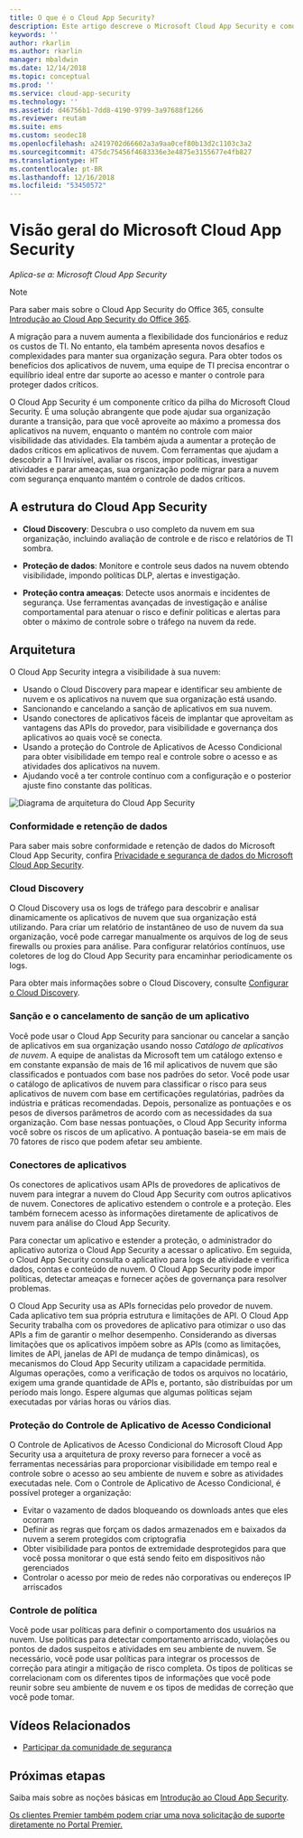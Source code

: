 ```yaml
---
title: O que é o Cloud App Security?
description: Este artigo descreve o Microsoft Cloud App Security e como ele funciona.
keywords: ''
author: rkarlin
ms.author: rkarlin
manager: mbaldwin
ms.date: 12/14/2018
ms.topic: conceptual
ms.prod: ''
ms.service: cloud-app-security
ms.technology: ''
ms.assetid: d46756b1-7dd8-4190-9799-3a97688f1266
ms.reviewer: reutam
ms.suite: ems
ms.custom: seodec18
ms.openlocfilehash: a2419702d66602a3a9aa0cef80b13d2c1103c3a2
ms.sourcegitcommit: 475dc75456f4683336e3e4875e3155677e4fb827
ms.translationtype: HT
ms.contentlocale: pt-BR
ms.lasthandoff: 12/16/2018
ms.locfileid: "53450572"
---
```

# <a name="microsoft-cloud-app-security-overview"></a>Visão geral do Microsoft Cloud App Security

*Aplica-se a: Microsoft Cloud App Security*

> [!NOTE]
> Para saber mais sobre o Cloud App Security do Office 365, consulte [Introdução ao Cloud App Security do Office 365](https://support.office.com/article/Get-started-with-Advanced-Management-Security-d9ee4d67-f2b3-42b4-9c9e-c4529904990a).

A migração para a nuvem aumenta a flexibilidade dos funcionários e reduz os custos de TI. No entanto, ela também apresenta novos desafios e complexidades para manter sua organização segura. Para obter todos os benefícios dos aplicativos de nuvem, uma equipe de TI precisa encontrar o equilíbrio ideal entre dar suporte ao acesso e manter o controle para proteger dados críticos.  

O Cloud App Security é um componente crítico da pilha do Microsoft Cloud Security. É uma solução abrangente que pode ajudar sua organização durante a transição, para que você aproveite ao máximo a promessa dos aplicativos na nuvem, enquanto o mantém no controle com maior visibilidade das atividades. Ela também ajuda a aumentar a proteção de dados críticos em aplicativos de nuvem. Com ferramentas que ajudam a descobrir a TI Invisível, avaliar os riscos, impor políticas, investigar atividades e parar ameaças, sua organização pode migrar para a nuvem com segurança enquanto mantém o controle de dados críticos. 

## <a name="the-cloud-app-security-framework"></a>A estrutura do Cloud App Security  

- **Cloud Discovery**: Descubra o uso completo da nuvem em sua organização, incluindo avaliação de controle e de risco e relatórios de TI sombra.

- **Proteção de dados**: Monitore e controle seus dados na nuvem obtendo visibilidade, impondo políticas DLP, alertas e investigação. 

- **Proteção contra ameaças**: Detecte usos anormais e incidentes de segurança. Use ferramentas avançadas de investigação e análise comportamental para atenuar o risco e definir políticas e alertas para obter o máximo de controle sobre o tráfego na nuvem da rede.

## <a name="architecture"></a>Arquitetura  

O Cloud App Security integra a visibilidade à sua nuvem:  

- Usando o Cloud Discovery para mapear e identificar seu ambiente de nuvem e os aplicativos na nuvem que sua organização está usando.
- Sancionando e cancelando a sanção de aplicativos em sua nuvem.  
- Usando conectores de aplicativos fáceis de implantar que aproveitam as vantagens das APIs do provedor, para visibilidade e governança dos aplicativos ao quais você se conecta.  
- Usando a proteção do Controle de Aplicativos de Acesso Condicional para obter visibilidade em tempo real e controle sobre o acesso e as atividades dos aplicativos na nuvem.
- Ajudando você a ter controle contínuo com a configuração e o posterior ajuste fino constante das políticas.  

![Diagrama de arquitetura do Cloud App Security](./media/proxy-architecture.png)  

### <a name="data-retention--compliance"></a>Conformidade e retenção de dados

Para saber mais sobre conformidade e retenção de dados do Microsoft Cloud App Security, confira [Privacidade e segurança de dados do Microsoft Cloud App Security](cas-compliance-trust.md).

### <a name="cloud-discovery"></a>Cloud Discovery  

O Cloud Discovery usa os logs de tráfego para descobrir e analisar dinamicamente os aplicativos de nuvem que sua organização está utilizando. Para criar um relatório de instantâneo de uso de nuvem da sua organização, você pode carregar manualmente os arquivos de log de seus firewalls ou proxies para análise. Para configurar relatórios contínuos, use coletores de log do Cloud App Security para encaminhar periodicamente os logs.  

Para obter mais informações sobre o Cloud Discovery, consulte [Configurar o Cloud Discovery](set-up-cloud-discovery.md).

### <a name="sanctioning-and-unsanctioning-an-app"></a>Sanção e o cancelamento de sanção de um aplicativo  

Você pode usar o Cloud App Security para sancionar ou cancelar a sanção de aplicativos em sua organização usando nosso *Catálogo de aplicativos de nuvem*. A equipe de analistas da Microsoft tem um catálogo extenso e em constante expansão de mais de 16 mil aplicativos de nuvem que são classificados e pontuados com base nos padrões do setor. Você pode usar o catálogo de aplicativos de nuvem para classificar o risco para seus aplicativos de nuvem com base em certificações regulatórias, padrões da indústria e práticas recomendadas. Depois, personalize as pontuações e os pesos de diversos parâmetros de acordo com as necessidades da sua organização. Com base nessas pontuações, o Cloud App Security informa você sobre os riscos de um aplicativo. A pontuação baseia-se em mais de 70 fatores de risco que podem afetar seu ambiente.  

### <a name="app-connectors"></a>Conectores de aplicativos

Os conectores de aplicativos usam APIs de provedores de aplicativos de nuvem para integrar a nuvem do Cloud App Security com outros aplicativos de nuvem. Conectores de aplicativo estendem o controle e a proteção. Eles também fornecem acesso às informações diretamente de aplicativos de nuvem para análise do Cloud App Security.  

Para conectar um aplicativo e estender a proteção, o administrador do aplicativo autoriza o Cloud App Security a acessar o aplicativo. Em seguida, o Cloud App Security consulta o aplicativo para logs de atividade e verifica dados, contas e conteúdo de nuvem. O Cloud App Security pode impor políticas, detectar ameaças e fornecer ações de governança para resolver problemas.  

O Cloud App Security usa as APIs fornecidas pelo provedor de nuvem. Cada aplicativo tem sua própria estrutura e limitações de API. O Cloud App Security trabalha com os provedores de aplicativo para otimizar o uso das APIs a fim de garantir o melhor desempenho. Considerando as diversas limitações que os aplicativos impõem sobre as APIs (como as limitações, limites de API, janelas de API de mudança de tempo dinâmicas), os mecanismos do Cloud App Security utilizam a capacidade permitida. Algumas operações, como a verificação de todos os arquivos no locatário, exigem uma grande quantidade de APIs e, portanto, são distribuídas por um período mais longo. Espere algumas que algumas políticas sejam executadas por várias horas ou vários dias.  

### <a name="conditional-access-app-control-protection"></a>Proteção do Controle de Aplicativo de Acesso Condicional

O Controle de Aplicativos de Acesso Condicional do Microsoft Cloud App Security usa a arquitetura de proxy reverso para fornecer a você as ferramentas necessárias para proporcionar visibilidade em tempo real e controle sobre o acesso ao seu ambiente de nuvem e sobre as atividades executadas nele. Com o Controle de Aplicativo de Acesso Condicional, é possível proteger a organização:

- Evitar o vazamento de dados bloqueando os downloads antes que eles ocorram
- Definir as regras que forçam os dados armazenados em e baixados da nuvem a serem protegidos com criptografia
- Obter visibilidade para pontos de extremidade desprotegidos para que você possa monitorar o que está sendo feito em dispositivos não gerenciados
- Controlar o acesso por meio de redes não corporativas ou endereços IP arriscados

### <a name="policy-control"></a>Controle de política  

Você pode usar políticas para definir o comportamento dos usuários na nuvem. Use políticas para detectar comportamento arriscado, violações ou pontos de dados suspeitos e atividades em seu ambiente de nuvem. Se necessário, você pode usar políticas para integrar os processos de correção para atingir a mitigação de risco completa. Os tipos de políticas se correlacionam com os diferentes tipos de informações que você pode reunir sobre seu ambiente de nuvem e os tipos de medidas de correção que você pode tomar.  

## <a name="related-videos"></a>Vídeos Relacionados

- [Participar da comunidade de segurança](https://channel9.msdn.com/Shows/Microsoft-Security/Join-the-Security-Community)

## <a name="next-steps"></a>Próximas etapas  

Saiba mais sobre as noções básicas em [Introdução ao Cloud App Security](getting-started-with-cloud-app-security.md).    

[Os clientes Premier também podem criar uma nova solicitação de suporte diretamente no Portal Premier.](https://premier.microsoft.com/)   